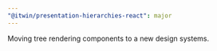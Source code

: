 ```yaml
---
"@itwin/presentation-hierarchies-react": major
---
```

Moving tree rendering components to a new design systems.
